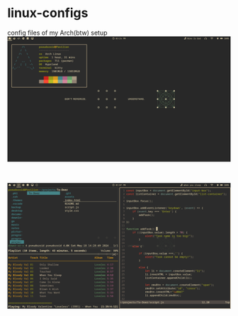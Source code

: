 # linux-configs
config files of my Arch(btw) setup
![Desktop](https://github.com/Pseudozoid/linux-configs/blob/main/.github/screenshots/gruv1-neo.png)

<br>  

![Desktop](https://github.com/Pseudozoid/linux-configs/blob/main/.github/screenshots/gruv2-mbv.png)
